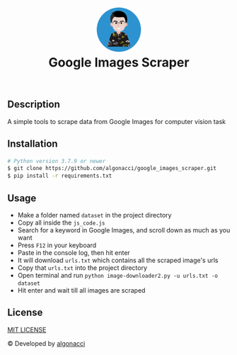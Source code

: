 <div align="center">
  <h1>
    <img
      src="https://raw.githubusercontent.com/algonacci/Free-CDN/main/Chara.png"
      width="100px"
    /><br />Google Images Scraper
  </h1>
</div>
<p align="center">
  <a href="https://twitter.com/algonacci" target="_blank"
    ><img
      alt=""
      src="https://img.shields.io/badge/Twitter-1DA1F2?style=normal&logo=twitter&logoColor=white"
      style="vertical-align: center"
  /></a>
  <a href="https://id.linkedin.com/in/ericjuliantooo" target="_blank"
    ><img
      alt=""
      src="https://img.shields.io/badge/LinkedIn-0077B5?style=normal&logo=linkedin&logoColor=white"
      style="vertical-align: center"
  /></a>
</p>

## Description
A simple tools to scrape data from Google Images for computer vision task

## Installation
```bash
# Python version 3.7.9 or newer
$ git clone https://github.com/algonacci/google_images_scraper.git
$ pip install -r requirements.txt
```

## Usage
- Make a folder named `dataset` in the project directory
- Copy all inside the `js_code.js`
- Search for a keyword in Google Images, and scroll down as much as you want
- Press `F12` in your keyboard
- Paste in the console log, then hit enter
- It will download `urls.txt` which contains all the scraped image's urls
- Copy that `urls.txt` into the project directory
- Open terminal and run `python image-downloader2.py -u urls.txt -o dataset`
- Hit enter and wait till all images are scraped

## License
[MIT LICENSE](./LICENSE)

© Developed by [algonacci](https://github.com/algonacci)
